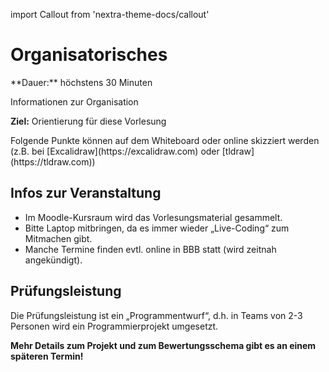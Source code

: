 import Callout from 'nextra-theme-docs/callout'

# Organisatorisches

<Callout>
  **Dauer:** höchstens 30 Minuten

  Informationen zur Organisation 

  **Ziel:** Orientierung für diese Vorlesung
</Callout>

<Callout type="warning">
Folgende Punkte können auf dem Whiteboard oder online skizziert werden (z.B. bei [Excalidraw](https://excalidraw.com) oder [tldraw](https://tldraw.com))
</Callout>

## Infos zur Veranstaltung

- Im Moodle-Kursraum wird das Vorlesungsmaterial gesammelt.
- Bitte Laptop mitbringen, da es immer wieder „Live-Coding“ zum Mitmachen gibt. 
- Manche Termine finden evtl. online in BBB statt (wird zeitnah angekündigt).

## Prüfungsleistung
Die Prüfungsleistung ist ein „Programmentwurf“, d.h. in 
Teams von 2-3 Personen wird ein Programmierprojekt umgesetzt.

**Mehr Details zum Projekt und zum Bewertungsschema gibt es an einem späteren Termin!**
        